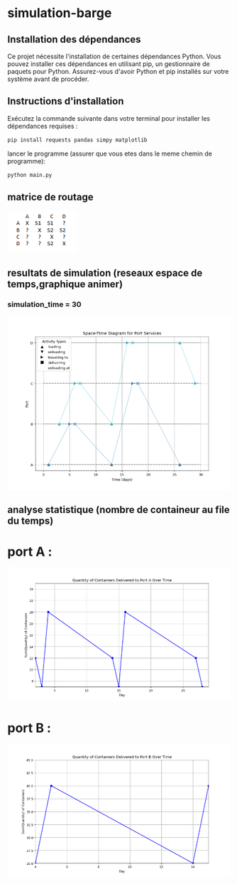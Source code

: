 # simulation-barge

## Installation des dépendances

Ce projet nécessite l'installation de certaines dépendances Python. Vous pouvez installer ces dépendances en utilisant pip, un gestionnaire de paquets pour Python. Assurez-vous d'avoir Python et pip installés sur votre système avant de procéder.

## Instructions d'installation

Exécutez la commande suivante dans votre terminal pour installer les dépendances requises :

```bash
pip install requests pandas simpy matplotlib
```

lancer le programme (assurer que vous etes dans le meme chemin de programme): 

```bash
python main.py
```
## matrice de routage 

![Capture d'écran : matrice de routage](https://github.com/MonDataa/simulation-barge/blob/main/matrice_routage.PNG)

## resultats de simulation (reseaux espace de temps,graphique animer)

### simulation_time = 30

![Capture d'écran : reseaux espace de temps](https://github.com/MonDataa/simulation-barge/blob/main/reseau_espace_temps.png)

## analyse statistique (nombre de containeur au file du temps)

# port A : 

![Capture d'écran : nombre de containeur A](https://github.com/MonDataa/simulation-barge/blob/main/nbr_conteneur_a.png)

# port B : 

![Capture d'écran : nombre de containeur B](https://github.com/MonDataa/simulation-barge/blob/main/nbr_conteneur_b.png)






